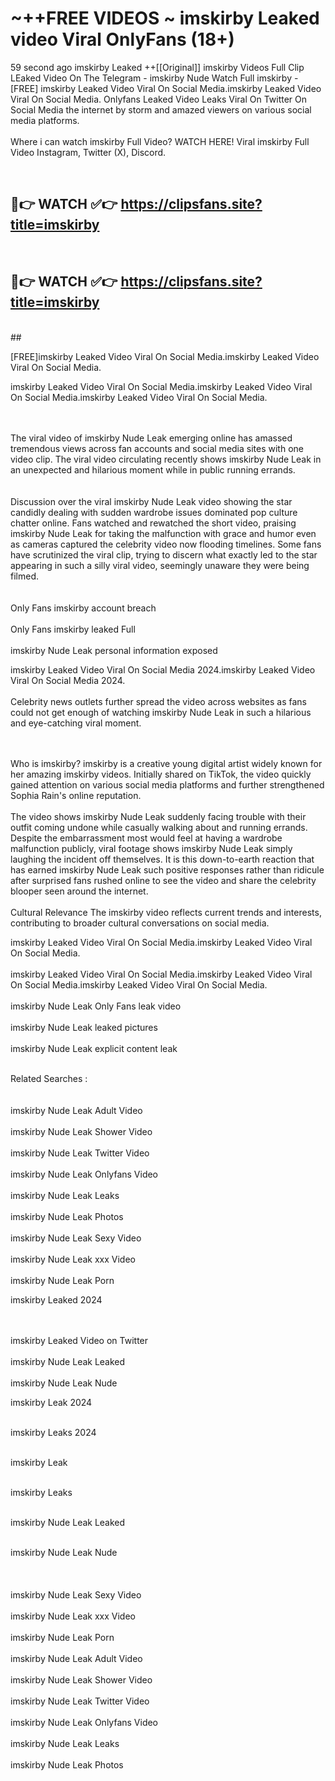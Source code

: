 # ~++FREE VIDEOS ~ imskirby Leaked video Viral OnlyFans (18+)<br>


59 second ago imskirby Leaked ++[[Original]] imskirby Videos Full Clip LEaked Video On The Telegram  - imskirby Nude  Watch Full imskirby - [FREE] imskirby Leaked Video Viral On Social Media.imskirby Leaked Video Viral On Social Media.   Onlyfans Leaked Video Leaks Viral On Twitter On Social Media the internet by storm and amazed viewers on various social media platforms. <br><br>
Where i can watch imskirby Full Video? WATCH HERE! Viral imskirby Full Video Instagram, Twitter (X), Discord. <br>


 <br>

##  🔴👉 WATCH ✅👉  <a href="https://clipsfans.site?title=imskirby&ref=git">https://clipsfans.site?title=imskirby</a> <br>
  <br>

##  🔴👉 WATCH ✅👉  <a href="https://clipsfans.site?title=imskirby&ref=git">https://clipsfans.site?title=imskirby</a> <br>
  <br>
  ##



[FREE]imskirby Leaked Video Viral On Social Media.imskirby Leaked Video Viral On Social Media. <br>

imskirby Leaked Video Viral On Social Media.imskirby Leaked Video Viral On Social Media.imskirby Leaked Video Viral On Social Media. <br>


  <br>

  <br>
The viral video of imskirby Nude Leak emerging online has amassed tremendous views across fan accounts and social media sites with one video clip. The viral video circulating recently shows imskirby Nude Leak in an unexpected and hilarious moment while in public running errands.<br>
<br>


<br>
Discussion over the viral imskirby Nude Leak video showing the star candidly dealing with sudden wardrobe issues dominated pop culture chatter online. Fans watched and rewatched the short video, praising imskirby Nude Leak for taking the malfunction with grace and humor even as cameras captured the celebrity video now flooding timelines. Some fans have scrutinized the viral clip, trying to discern what exactly led to the star appearing in such a silly viral video, seemingly unaware they were being filmed.<br>
<br>
<br> 
Only Fans imskirby account breach<br>
<br>
Only Fans imskirby leaked Full <br>
<br>
imskirby Nude Leak personal information exposed<br>

imskirby Leaked Video Viral On Social Media 2024.imskirby Leaked Video Viral On Social Media 2024. <br>
<br>
Celebrity news outlets further spread the video across websites as fans could not get enough of watching imskirby Nude Leak in such a hilarious and eye-catching viral moment.<br>
<br>

<br>
Who is imskirby? imskirby is a creative young digital artist widely known for her amazing imskirby videos. Initially shared on TikTok, the video quickly gained attention on various social media platforms and further strengthened Sophia Rain's online reputation.<br>
<br>
The video shows imskirby Nude Leak suddenly facing trouble with their outfit coming undone while casually walking about and running errands. Despite the embarrassment most would feel at having a wardrobe malfunction publicly, viral footage shows imskirby Nude Leak simply laughing the incident off themselves. It is this down-to-earth reaction that has earned imskirby Nude Leak such positive responses rather than ridicule after surprised fans rushed online to see the video and share the celebrity blooper seen around the internet.<br>
<br>
Cultural Relevance The imskirby video reflects current trends and interests, contributing to broader cultural conversations on social media.<br>

imskirby Leaked Video Viral On Social Media.imskirby Leaked Video Viral On Social Media.<br>
<br>
imskirby Leaked Video Viral On Social Media.imskirby Leaked Video Viral On Social Media.imskirby Leaked Video Viral On Social Media.<br>
<br>
imskirby Nude Leak Only Fans leak video<br>
<br>
imskirby Nude Leak leaked pictures<br>
<br>
imskirby Nude Leak explicit content leak<br>


<br>
Related Searches :<br>
<br>

<br>
imskirby Nude Leak Adult Video<br>
<br>
imskirby Nude Leak Shower Video<br>
<br>
imskirby Nude Leak Twitter Video<br>
<br>
imskirby Nude Leak Onlyfans Video<br>
<br>
imskirby Nude Leak Leaks<br>
<br>
imskirby Nude Leak Photos<br>

<br>
imskirby Nude Leak Sexy Video<br>
<br>
imskirby Nude Leak xxx Video<br>
<br>
imskirby Nude Leak Porn<br>

imskirby  Leaked 2024 <br> <br>
<br>

imskirby Leaked Video on Twitter <br>
<br>
imskirby Nude Leak Leaked<br>
<br>
imskirby Nude Leak Nude<br>


imskirby  Leak 2024 <br> <br>



imskirby  Leaks 2024 <br> <br>



 
imskirby  Leak<br> <br>



imskirby  Leaks<br> <br>


imskirby Nude Leak Leaked<br> <br>

imskirby Nude Leak Nude<br> <br>
<br> <br>
imskirby Nude Leak Sexy Video
<br> <br>
imskirby Nude Leak xxx Video
<br> <br>
imskirby Nude Leak Porn
<br> <br>
imskirby Nude Leak Adult Video
<br> <br>
imskirby Nude Leak Shower Video
<br> <br>
imskirby Nude Leak Twitter Video
<br> <br>
imskirby Nude Leak Onlyfans Video
<br> <br>
imskirby Nude Leak Leaks
<br> <br>
imskirby Nude Leak Photos






</p>




 



</p>










